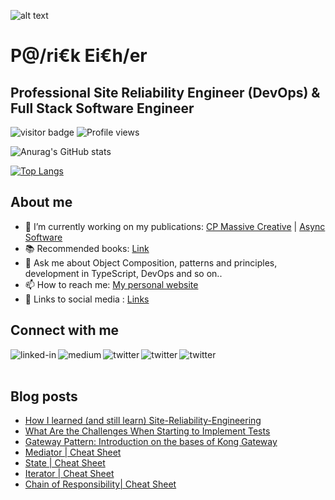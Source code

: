 ![alt text](https://patrick-eichler.com/assets/images/home/newsletter_banner.jpg)

# P@/ri€k Ei€h/er
## Professional Site Reliability Engineer (DevOps) & Full Stack Software Engineer

![visitor badge](https://visitor-badge.glitch.me/badge?page_id=itchimonji.visitor-badge&left_color=red&right_color=green)
![Profile views](https://gpvc.arturio.dev/itchimonji) 

![Anurag's GitHub stats](https://github-readme-stats.vercel.app/api?username=itchimonji&count_private=true&show_icons=true&theme=dracula)

[![Top Langs](https://github-readme-stats.vercel.app/api/top-langs/?username=itchimonji&count_private=true&show_icons=true&theme=dracula&langs_count=8&layout=compact)](https://github.com/anuraghazra/github-readme-stats)

## About me

- 🔭 I’m currently working on my publications: [CP Massive Creative](https://medium.com/cp-massive-programming) | [Async Software](https://medium.com/async-software)
- 📚 Recommended books: [Link](https://patrickcreutzburg.de/recommended-books) 
- 💬 Ask me about Object Composition, patterns and principles, development in TypeScript, DevOps and so on..
- 📫 How to reach me: [My personal website](https://patrick-eichler.com/)
- 🔗 Links to social media : [Links](https://patrickcreutzburg.de/links)

## Connect with me

[<img align="left" alt="linked-in" src="https://img.shields.io/badge/linkedin-%230077B5.svg?&style=for-the-badge&logo=linkedin&logoColor=white" />](https://www.linkedin.com/in/patrick-creutzburg/)
[<img align="left" alt="medium" src="https://img.shields.io/badge/medium-%2312100E.svg?&style=for-the-badge&logo=medium&logoColor=white" />](https://medium.com/cp-massive-programming)
[<img align="left" alt="twitter" src="https://img.shields.io/badge/twitter-%231DA1F2.svg?&style=for-the-badge&logo=twitter&logoColor=white" />](https://twitter.com/Itchimonji)
[<img align="left" alt="twitter" src="https://img.shields.io/badge/instagram-%23fe5341.svg?&style=for-the-badge&logo=instagram&logoColor=white" />](https://www.instagram.com/cpmassiveprogramming/)
[<img align="left" alt="twitter" src="https://img.shields.io/badge/website-000000?style=for-the-badge&logo=About.me&logoColor=white" />](https://patrick-eichler.com/)

<br>
<br>

## Blog posts

<!-- BLOG-POST-LIST:START -->
- [How I learned (and still learn) Site-Reliability-Engineering](https://medium.com/async-software/how-i-learned-and-still-learn-site-reliability-engineering-dd6ad32c4285)
- [What Are the Challenges When Starting to Implement Tests](https://medium.com/async-software/what-are-the-challenges-when-starting-to-implement-tests-f0844ca62815)
- [Gateway Pattern: Introduction on the bases of Kong Gateway](https://medium.com/cp-massive-programming/gateway-pattern-introduction-on-the-bases-of-kong-gateway-e788e8c5662f?source=rss-ff8233d2c1a2------2)
- [Mediator | Cheat Sheet](https://medium.com/cp-massive-programming/mediator-cheat-sheet-840f7db56437?source=rss-ff8233d2c1a2------2)
- [State | Cheat Sheet](https://medium.com/cp-massive-programming/state-cheat-sheet-a2e283708c5?source=rss-ff8233d2c1a2------2)
- [Iterator | Cheat Sheet](https://medium.com/cp-massive-programming/iterator-cheat-sheet-51e8980db7a8?source=rss-ff8233d2c1a2------2)
- [Chain of Responsibility| Cheat Sheet](https://medium.com/cp-massive-programming/chain-of-responsibility-cheat-sheet-c13cc946dd70?source=rss-ff8233d2c1a2------2)
<!-- BLOG-POST-LIST:END -->
